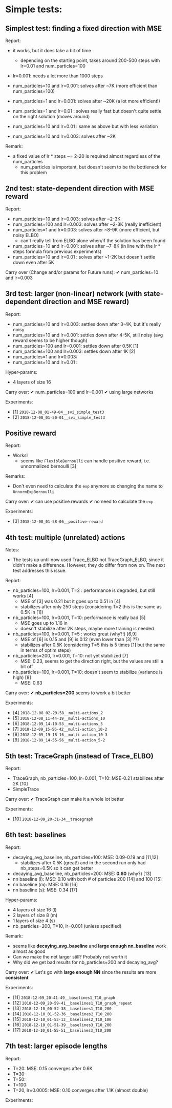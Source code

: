 # Simple tests:

## Simplest test: finding a fixed direction with MSE

Report:
  - it works, but it does take a bit of time
    * depending on the starting point, takes around 200-500 steps with lr=0.01 and num_particles=100
  - lr=0.001: needs a lot more than 1000 steps
  - num_particles=10 and lr=0.001: solves after ~7K (more efficient than num_particles=100)
  - num_particles=1  and lr=0.001: solves after ~20K (a lot more efficient!)
  - num_particles=1  and lr=0.01 : solves really fast but doesn't quite settle on the right solution (moves around)
  - num_particles=10 and lr=0.01 : same as above but with less variation

  - num_particles=10 and lr=0.003: solves after ~2K

Remark:
  - a fixed value of lr * steps ~= 2-20 is required almost regardless of the num_particles
    * num_particles is important, but doesn't seem to be the bottleneck for this problem


## 2nd test: state-dependent direction with MSE reward

Report:
  - num_particles=10  and lr=0.003: solves after ~2-3K
  - num_particles=100 and lr=0.003: solves after ~2-3K (really inefficient)
  - num_particles=1   and lr=0.003: solves after ~8-9K (more efficient, but noisy ELBO)
    * can't really tell from ELBO alone when/if the solution has been found
  - num_particles=10  and lr=0.001: solves after ~7-8K (in line with the lr * steps formula from previous experiments)
  - num_particles=10  and lr=0.01 : solves after ~1-2K but doesn't settle down even after 5K

Carry over (Change and/or params for Future runs):
  ✔ num_particles=10  and lr=0.003


## 3rd test: larger (non-linear) network (with state-dependent direction and MSE reward)

Report:
  - num_particles=10  and lr=0.003: settles down after 3-4K, but it's really noisy
  - num_particles=10  and lr=0.001: settles down after 4-5K, still noisy (avg reward seems to be higher though)
  - num_particles=100 and lr=0.001: settles down after 0.5K [1]
  - num_particles=100 and lr=0.003: settles down after 1K   [2]
  - num_particles=1   and lr=0.003: 
  - num_particles=10  and lr=0.01 : 

Hyper-params:
  - 4 layers of size 16

Carry over:
  ✔ num_particles=100 and lr=0.001
  ✔ using large networks

Experiments:
  - [1] `2018-12-08_01-49-04__svi_simple_test3`
  - [2] `2018-12-08_01-50-01__svi_simple_test3`


## Positive reward

Report:
  - Works!
    * seems like `FlexibleBernoulli` can handle positive reward, i.e. unnormalized bernoulli [3]

Remarks:
  - Don't even need to calculate the `exp` anymore so changing the name to `UnnormExpBernoulli`

Carry over:
  ✔ can use positive rewards
  ✔ no need to calculate the `exp`

Experiments:
  - [3] `2018-12-08_01-58-06__positive-reward`


## 4th test: multiple (unrelated) actions

Notes:
  - The tests up until now used Trace_ELBO not TraceGraph_ELBO, since it didn't make a difference. However, they do differ from now on. The next test addresses this issue.

Report:
  - nb_particles=100, lr=0.001, T=2 : performance is degraded, but still works [4]
    * MSE of [3] was 0.21 but it goes up to 0.51 in [4]
    * stabilizes after only 250 steps (considering T=2 this is the same as 0.5K in [1])
  - nb_particles=100, lr=0.001, T=10: performance is really bad [5]
    * MSE goes up to 1.16 in
    * doesn't stabilize after 2K steps, maybe more training is needed
  - nb_particles=100, lr=0.001, T=5 : works great (why?!) [6,9]
    * MSE of [6] is 0.15 and [9] is 0.12 (even lower than [3] ??)
    * stabilizes after 0.5K (considering T=5 this is 5 times [1] but the same in terms of optim steps)
  - nb_particles=200, lr=0.001, T=10: not yet stabilized [7]
    * MSE: 0.23, seems to get the direction right, but the values are still a bit off
  - nb_particles=100, lr=0.001, T=10: doesn't seem to stabilize (variance is high) [8]
    * MSE: 0.63

Carry over:
  ✔ __nb_particles=200__ seems to work a bit better

Experiments:
  - [4] `2018-12-08_02-29-58__multi-actions_2`
  - [5] `2018-12-08_11-44-19__multi-actions_10`
  - [6] `2018-12-09_14-10-53__multi-actions_5`
  - [7] `2018-12-09_15-56-42__multi-action_10-2`
  - [8] `2018-12-09_19-18-16__multi-action_10-3`
  - [9] `2018-12-09_14-55-56__multi-action_5-2`


## 5th test: TraceGraph (instead of Trace_ELBO)

Report:
  - TraceGraph, nb_particles=100, lr=0.001, T=10: MSE-0.21 stabilizes after 2K [10]
  - SimpleTrace

Carry over:
  ✔ TraceGraph can make it a whole lot better

Experiments:
  - [10] `2018-12-09_20-31-34__tracegraph`

## 6th test: baselines

Report:
  - decaying_avg_baseline, nb_particles=100: MSE: 0.09-0.19 and [11,12]
    * stabilizes after 0.5K (great!) and in the second run only had nb_steps=0.5K so it can get better
  - decaying_avg_baseline, nb_particles=200: MSE: **0.60** (why?) [13]
  - nn baseline (l): MSE: 0.10 with both # of particles 200 [14] and 100 [15]
  - nn baseline (m): MSE: 0.16 [16]
  - nn baseline (s): MSE: 0.34 [17]

Hyper-params:
  - 4 layers of size 16 (l)
  - 2 layers of size 8  (m)
  - 1 layers of size 4  (s)
  - nb_particles=200, T=10, lr=0.001 (unless specified)

Remark:
  - seems like __decaying_avg_baseline__ and __large enough nn_baseline__ work almost as good
  - Can we make the net larger still? Probably not worth it
  - Why did we get bad results for nb_particles=200 and decaying_avg?

Carry over:
  ✔ Let's go with __large enough NN__ since the results are more __consistent__

Experiments:
  - [11] `2018-12-09_20-41-49__baselines1_T10_graph`
  - [12] `2018-12-09_20-59-41__baselines1_T10_graph_repeat`
  - [13] `2018-12-10_00-52-38__baselines1_T10_200`
  - [14] `2018-12-10_01-52-36__baselines2_T10_200`
  - [15] `2018-12-10_01-53-13__baselines2_T10_100`
  - [16] `2018-12-10_01-51-39__baselines3_T10_200`
  - [17] `2018-12-10_01-55-51__baselines3_T10_200`


## 7th test: larger episode lengths

Report:
  - T=20: MSE: 0.15 converges after 0.6K
  - T=30:
  - T=50:
  - T=100:
  - T=20, lr=0.0005: MSE: 0.10 converges after 1.1K (almost double)

Experiments: 